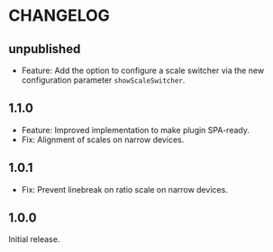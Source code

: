 # CHANGELOG

## unpublished

- Feature: Add the option to configure a scale switcher via the new configuration parameter `showScaleSwitcher`.

## 1.1.0

- Feature: Improved implementation to make plugin SPA-ready.
- Fix: Alignment of scales on narrow devices.

## 1.0.1

- Fix: Prevent linebreak on ratio scale on narrow devices.

## 1.0.0

Initial release.
